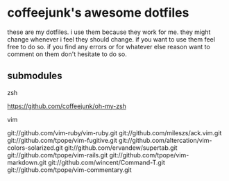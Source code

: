 # coffeejunk's awesome dotfiles

these are my dotfiles. i use them because they work for me. they might
change whenever i feel they should change. if you want to use them feel
free to do so. if you find any errors or for whatever else reason want to
comment on them don't hesitate to do so. 

## submodules

zsh

https://github.com/coffeejunk/oh-my-zsh

vim

git://github.com/vim-ruby/vim-ruby.git
git://github.com/mileszs/ack.vim.git
git://github.com/tpope/vim-fugitive.git
git://github.com/altercation/vim-colors-solarized.git
git://github.com/ervandew/supertab.git
git://github.com/tpope/vim-rails.git
git://github.com/tpope/vim-markdown.git
git://github.com/wincent/Command-T.git
git://github.com/tpope/vim-commentary.git
